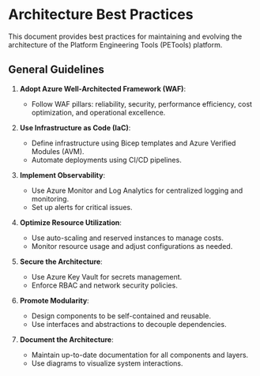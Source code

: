 # Architecture Best Practices

This document provides best practices for maintaining and evolving the architecture of the Platform Engineering Tools (PETools) platform.

## General Guidelines

1. **Adopt Azure Well-Architected Framework (WAF)**:
   - Follow WAF pillars: reliability, security, performance efficiency, cost optimization, and operational excellence.

2. **Use Infrastructure as Code (IaC)**:
   - Define infrastructure using Bicep templates and Azure Verified Modules (AVM).
   - Automate deployments using CI/CD pipelines.

3. **Implement Observability**:
   - Use Azure Monitor and Log Analytics for centralized logging and monitoring.
   - Set up alerts for critical issues.

4. **Optimize Resource Utilization**:
   - Use auto-scaling and reserved instances to manage costs.
   - Monitor resource usage and adjust configurations as needed.

5. **Secure the Architecture**:
   - Use Azure Key Vault for secrets management.
   - Enforce RBAC and network security policies.

6. **Promote Modularity**:
   - Design components to be self-contained and reusable.
   - Use interfaces and abstractions to decouple dependencies.

7. **Document the Architecture**:
   - Maintain up-to-date documentation for all components and layers.
   - Use diagrams to visualize system interactions.
